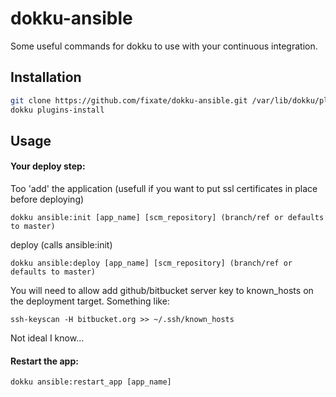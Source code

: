 dokku-ansible
=============

Some useful commands for dokku to use with your continuous integration.

## Installation

```sh
git clone https://github.com/fixate/dokku-ansible.git /var/lib/dokku/plugins/dokku-ansible
dokku plugins-install
```

## Usage

#### Your deploy step:

Too 'add' the application (usefull if you want to put ssl certificates in place before deploying)

`dokku ansible:init [app_name] [scm_repository] (branch/ref or defaults to master)`

deploy (calls ansible:init)

`dokku ansible:deploy [app_name] [scm_repository] (branch/ref or defaults to master)`

You will need to allow add github/bitbucket server key to known_hosts on the deployment target.
Something like:

`ssh-keyscan -H bitbucket.org >> ~/.ssh/known_hosts`

Not ideal I know...

#### Restart the app:

`dokku ansible:restart_app [app_name]`

